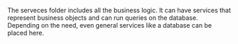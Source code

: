 The serveces folder includes all the business logic. It can have services that
represent business objects and  can run queries on the database. Depending on the
need, even general services like a database can be placed here.